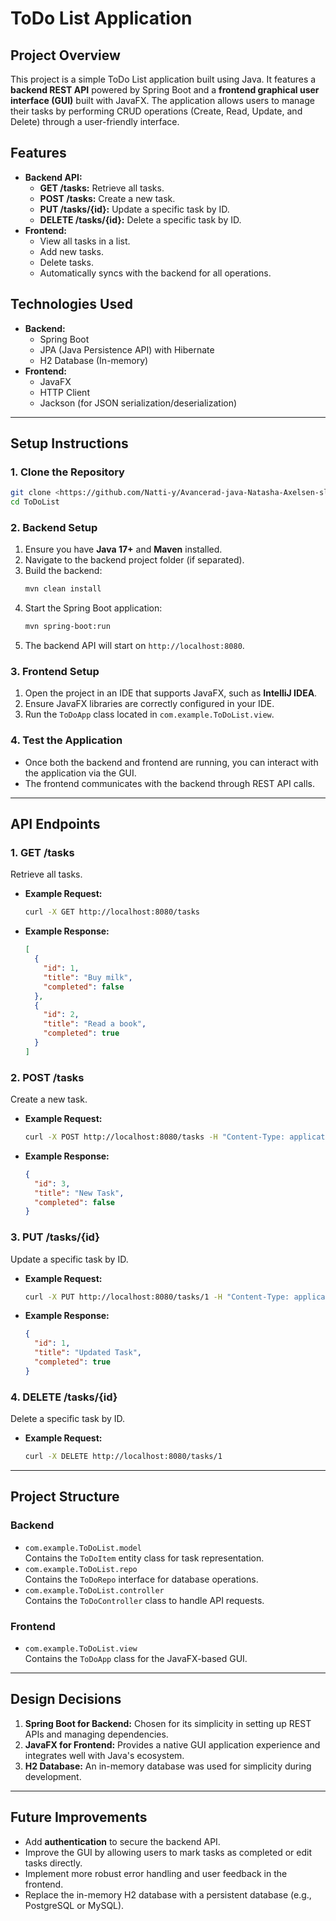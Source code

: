 # ToDo List Application

## **Project Overview**
This project is a simple ToDo List application built using Java. It features a **backend REST API** powered by Spring Boot and a **frontend graphical user interface (GUI)** built with JavaFX. The application allows users to manage their tasks by performing CRUD operations (Create, Read, Update, and Delete) through a user-friendly interface.

## **Features**
- **Backend API:**
    - **GET /tasks:** Retrieve all tasks.
    - **POST /tasks:** Create a new task.
    - **PUT /tasks/{id}:** Update a specific task by ID.
    - **DELETE /tasks/{id}:** Delete a specific task by ID.
- **Frontend:**
    - View all tasks in a list.
    - Add new tasks.
    - Delete tasks.
    - Automatically syncs with the backend for all operations.

## **Technologies Used**
- **Backend:**
    - Spring Boot
    - JPA (Java Persistence API) with Hibernate
    - H2 Database (In-memory)
- **Frontend:**
    - JavaFX
    - HTTP Client
    - Jackson (for JSON serialization/deserialization)

---

## **Setup Instructions**

### **1. Clone the Repository**
```bash
git clone <https://github.com/Natti-y/Avancerad-java-Natasha-Axelsen-slutprojekt>
cd ToDoList
```

### **2. Backend Setup**
1. Ensure you have **Java 17+** and **Maven** installed.
2. Navigate to the backend project folder (if separated).
3. Build the backend:
   ```bash
   mvn clean install
   ```
4. Start the Spring Boot application:
   ```bash
   mvn spring-boot:run
   ```
5. The backend API will start on `http://localhost:8080`.

### **3. Frontend Setup**
1. Open the project in an IDE that supports JavaFX, such as **IntelliJ IDEA**.
2. Ensure JavaFX libraries are correctly configured in your IDE.
3. Run the `ToDoApp` class located in `com.example.ToDoList.view`.

### **4. Test the Application**
- Once both the backend and frontend are running, you can interact with the application via the GUI.
- The frontend communicates with the backend through REST API calls.

---

## **API Endpoints**

### **1. GET /tasks**
Retrieve all tasks.
- **Example Request:**
  ```bash
  curl -X GET http://localhost:8080/tasks
  ```
- **Example Response:**
  ```json
  [
    {
      "id": 1,
      "title": "Buy milk",
      "completed": false
    },
    {
      "id": 2,
      "title": "Read a book",
      "completed": true
    }
  ]
  ```

### **2. POST /tasks**
Create a new task.
- **Example Request:**
  ```bash
  curl -X POST http://localhost:8080/tasks -H "Content-Type: application/json" -d '{"title": "New Task", "completed": false}'
  ```
- **Example Response:**
  ```json
  {
    "id": 3,
    "title": "New Task",
    "completed": false
  }
  ```

### **3. PUT /tasks/{id}**
Update a specific task by ID.
- **Example Request:**
  ```bash
  curl -X PUT http://localhost:8080/tasks/1 -H "Content-Type: application/json" -d '{"title": "Updated Task", "completed": true}'
  ```
- **Example Response:**
  ```json
  {
    "id": 1,
    "title": "Updated Task",
    "completed": true
  }
  ```

### **4. DELETE /tasks/{id}**
Delete a specific task by ID.
- **Example Request:**
  ```bash
  curl -X DELETE http://localhost:8080/tasks/1
  ```

---

## **Project Structure**

### **Backend**
- `com.example.ToDoList.model`  
  Contains the `ToDoItem` entity class for task representation.
- `com.example.ToDoList.repo`  
  Contains the `ToDoRepo` interface for database operations.
- `com.example.ToDoList.controller`  
  Contains the `ToDoController` class to handle API requests.

### **Frontend**
- `com.example.ToDoList.view`  
  Contains the `ToDoApp` class for the JavaFX-based GUI.

---

## **Design Decisions**
1. **Spring Boot for Backend:** Chosen for its simplicity in setting up REST APIs and managing dependencies.
2. **JavaFX for Frontend:** Provides a native GUI application experience and integrates well with Java's ecosystem.
3. **H2 Database:** An in-memory database was used for simplicity during development.

---

## **Future Improvements**
- Add **authentication** to secure the backend API.
- Improve the GUI by allowing users to mark tasks as completed or edit tasks directly.
- Implement more robust error handling and user feedback in the frontend.
- Replace the in-memory H2 database with a persistent database (e.g., PostgreSQL or MySQL).
